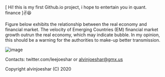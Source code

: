 [ Hi! this is my first Github.io project, i hope to entertain you in quant. finance ]✌️😆

Figure below exhibits the relationship between the real economy and financial market. The velocity of Emerging Countries (EM) financial market growth outrun the real economy, which may indicate bubble. In my opinion, this should be a warning for the authorities to make-up better transmission.

![image](https://raw.githubusercontent.com/alvinjoeshar/datalab/master/Market%20Cap.%20to%20GDP%20per%20Capita%20US%20%26%20ASEAN%20%2B5.gif)

Contacts: twitter.com/leejoeshar or alvinjoeshar@gmx.us

Copyright alvinjoeshar (C) 2020
